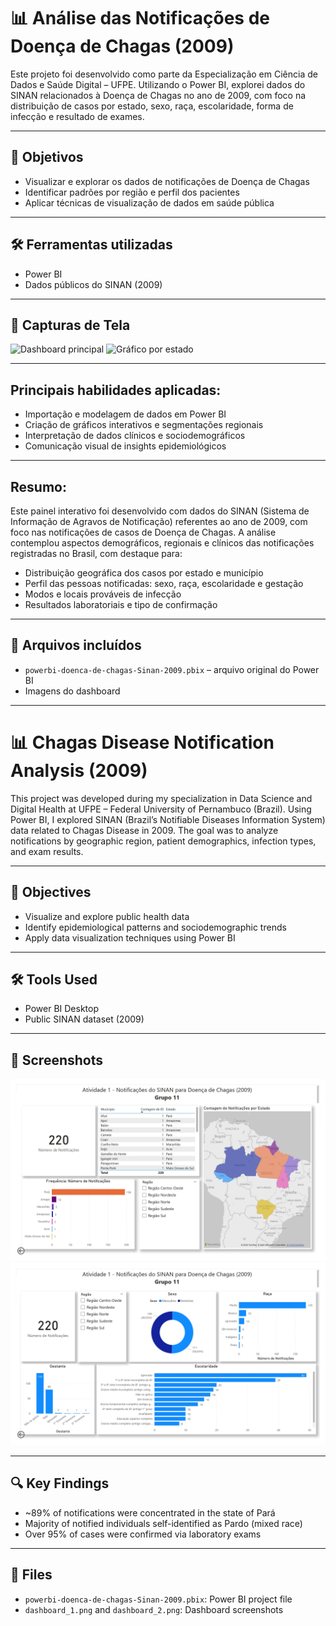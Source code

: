 # 📊 Análise das Notificações de Doença de Chagas (2009)

Este projeto foi desenvolvido como parte da Especialização em Ciência de Dados e Saúde Digital – UFPE.
Utilizando o Power BI, explorei dados do SINAN relacionados à Doença de Chagas no ano de 2009, com foco na distribuição de casos por estado, sexo, raça, escolaridade, forma de infecção e resultado de exames.

---

## 🧠 Objetivos
- Visualizar e explorar os dados de notificações de Doença de Chagas
- Identificar padrões por região e perfil dos pacientes
- Aplicar técnicas de visualização de dados em saúde pública

---

## 🛠️ Ferramentas utilizadas
- Power BI
- Dados públicos do SINAN (2009)

---

## 📸 Capturas de Tela

![Dashboard principal](imagens/dashboard1.png)
![Gráfico por estado](imagens/dashboard2.png)

---

## Principais habilidades aplicadas:
- Importação e modelagem de dados em Power BI
- Criação de gráficos interativos e segmentações regionais
- Interpretação de dados clínicos e sociodemográficos
- Comunicação visual de insights epidemiológicos
  
---

## Resumo:
Este painel interativo foi desenvolvido com dados do SINAN (Sistema de Informação de Agravos de Notificação) referentes ao ano de 2009, com foco nas notificações de casos de Doença de Chagas. 
A análise contemplou aspectos demográficos, regionais e clínicos das notificações registradas no Brasil, com destaque para:
- Distribuição geográfica dos casos por estado e município
- Perfil das pessoas notificadas: sexo, raça, escolaridade e gestação
- Modos e locais prováveis de infecção
- Resultados laboratoriais e tipo de confirmação

---

## 📁 Arquivos incluídos
- `powerbi-doenca-de-chagas-Sinan-2009.pbix` – arquivo original do Power BI
- Imagens do dashboard

---

# 📊 Chagas Disease Notification Analysis (2009)

This project was developed during my specialization in Data Science and Digital Health at UFPE – Federal University of Pernambuco (Brazil).
Using Power BI, I explored SINAN (Brazil’s Notifiable Diseases Information System) data related to Chagas Disease in 2009. The goal was to analyze notifications by geographic region, patient demographics, infection types, and exam results.

---

## 🎯 Objectives

- Visualize and explore public health data
- Identify epidemiological patterns and sociodemographic trends
- Apply data visualization techniques using Power BI

---

## 🛠️ Tools Used

- Power BI Desktop
- Public SINAN dataset (2009)

---

## 📸 Screenshots

![Dashboard overview](dashboard_1.png)
![Regional data](dashboard_2.png)

---

## 🔍 Key Findings

- ~89% of notifications were concentrated in the state of Pará
- Majority of notified individuals self-identified as Pardo (mixed race)
- Over 95% of cases were confirmed via laboratory exams

---

## 📁 Files

- `powerbi-doenca-de-chagas-Sinan-2009.pbix`: Power BI project file
- `dashboard_1.png` and `dashboard_2.png`: Dashboard screenshots
